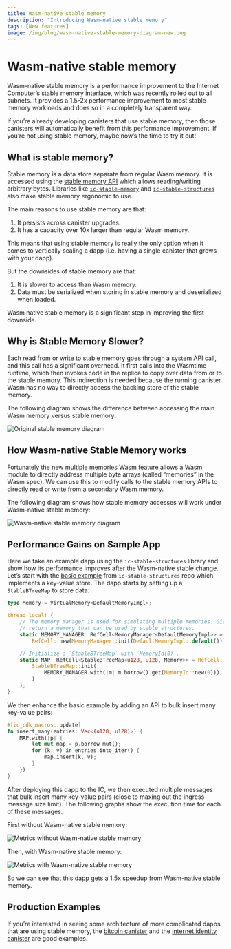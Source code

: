 ```yaml
---
title: Wasm-native stable memory
description: "Introducing Wasm-native stable memory"
tags: [New features]
image: /img/blog/wasm-native-stable-memory-diagram-new.png
---
```


# Wasm-native stable memory
Wasm-native stable memory is a performance improvement to the Internet Computer’s stable memory interface, which was recently rolled out to all subnets. It provides a 1.5-2x performance improvement to most stable memory workloads and does so in a completely transparent way. 

If you’re already developing canisters that use stable memory, then those canisters will automatically benefit from this performance improvement. If you’re not using stable memory, maybe now’s the time to try it out!

## What is stable memory?

Stable memory is a data store separate from regular Wasm memory. It is accessed using the [stable memory API](https://internetcomputer.org/docs/current/references/ic-interface-spec#system-api-stable-memory) which allows reading/writing arbitrary bytes. Libraries like [`ic-stable-memory`](https://crates.io/crates/ic-stable-memory) and [`ic-stable-structures`](https://crates.io/crates/ic-stable-structures) also make stable memory ergonomic to use.

The main reasons to use stable memory are that:

1. It persists across canister upgrades.
1. It has a capacity over 10x larger than regular Wasm memory.

This means that using stable memory is really the only option when it comes to vertically scaling a dapp (i.e. having a single canister that grows with your dapp). 

But the downsides of stable memory are that:

1. It is slower to access than Wasm memory.
2. Data must be serialized when storing in stable memory and deserialized when loaded.

Wasm native stable memory is a significant step in improving the first downside.

## Why is Stable Memory Slower?

Each read from or write to stable memory goes through a system API call, and this call has a significant overhead. It first calls into the Wasmtime runtime, which then invokes code in the replica to copy over data from or to the stable memory. This indirection is needed because the running canister Wasm has no way to directly access the backing store of the stable memory.

The following diagram shows the difference between accessing the main Wasm memory versus stable memory:

![Original stable memory diagram](/img/blog/wasm-native-stable-memory-diagram-old.png)
 
## How Wasm-native Stable Memory works

Fortunately the new [multiple memories](https://github.com/WebAssembly/multi-memory/blob/master/proposals/multi-memory/Overview.md) Wasm feature allows a Wasm module to directly address multiple byte arrays (called “memories” in the Wasm spec). We can use this to modify calls to the stable memory APIs to directly read or write from a secondary Wasm memory.

The following diagram shows how stable memory accesses will work under Wasm-native stable memory:

![Wasm-native stable memory diagram](/img/blog/wasm-native-stable-memory-diagram-new.png)

## Performance Gains on Sample App

Here we take an example dapp using the `ic-stable-structures` library and show how its performance improves after the Wasm-native stable change. Let’s start with the [basic example](https://github.com/dfinity/stable-structures/tree/main/examples/src/basic_example) from `ic-stable-structures` repo which implements a key-value store. The dapp starts by setting up a `StableBTreeMap` to store data:

```rust
type Memory = VirtualMemory<DefaultMemoryImpl>;

thread_local! {
    // The memory manager is used for simulating multiple memories. Given a `MemoryId` it can
    // return a memory that can be used by stable structures.
    static MEMORY_MANAGER: RefCell<MemoryManager<DefaultMemoryImpl>> =
        RefCell::new(MemoryManager::init(DefaultMemoryImpl::default()));

    // Initialize a `StableBTreeMap` with `MemoryId(0)`.
    static MAP: RefCell<StableBTreeMap<u128, u128, Memory>> = RefCell::new(
        StableBTreeMap::init(
            MEMORY_MANAGER.with(|m| m.borrow().get(MemoryId::new(0))),
        )
    );
}
```

We then enhance the basic example by adding an API to bulk insert many key-value pairs:

```rust
#[ic_cdk_macros::update]
fn insert_many(entries: Vec<(u128, u128)>) {
    MAP.with(|p| {
        let mut map = p.borrow_mut();
        for (k, v) in entries.into_iter() {
            map.insert(k, v);
        }
    })
}
```

After deploying this dapp to the IC, we then executed multiple messages that bulk insert many key-value pairs (close to maxing out the ingress message size limit). The following graphs show the execution time for each of these messages.

First without Wasm-native stable memory:

![Metrics without Wasm-native stable memory](/img/blog/wasm-native-stable-memory-execution-metrics-no-wnsm.png)

Then, with Wasm-native stable memory:

![Metrics with Wasm-native stable memory](/img/blog/wasm-native-stable-memory-execution-metrics-wnsm.png)

So we can see that this dapp gets a 1.5x speedup from Wasm-native stable memory.

## Production Examples

If you’re interested in seeing some architecture of more complicated dapps that are using stable memory, the [bitcoin canister](https://github.com/dfinity/bitcoin-canister) and the [internet identity canister](https://github.com/dfinity/internet-identity/tree/main/src/internet_identity) are good examples.
